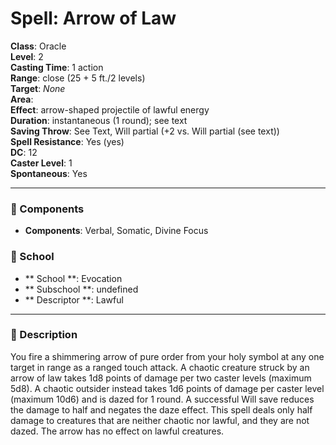 
# Spell: Arrow of Law
**Class**: Oracle  
**Level**: 2  
**Casting Time**: 1 action  
**Range**: close (25 + 5 ft./2 levels)  
**Target**: _None_  
**Area**:   
**Effect**: arrow-shaped projectile of lawful energy  
**Duration**: instantaneous (1 round); see text  
**Saving Throw**: See Text, Will partial (+2 vs. Will partial (see text))  
**Spell Resistance**: Yes (yes)  
**DC**: 12  
**Caster Level**: 1  
**Spontaneous**: Yes

---

### 🔮 Components
- **Components**: Verbal, Somatic, Divine Focus

### 🏫 School
- ** School **: Evocation
- ** Subschool **: undefined
- ** Descriptor **: Lawful
---

### 📜 Description
You fire a shimmering arrow of pure order from your holy symbol at any one target in range as a ranged touch attack. A chaotic creature struck by an arrow of law takes 1d8 points of damage per two caster levels (maximum 5d8). A chaotic outsider instead takes 1d6 points of damage per caster level (maximum 10d6) and is dazed for 1 round. A successful Will save reduces the damage to half and negates the daze effect. This spell deals only half damage to creatures that are neither chaotic nor lawful, and they are not dazed. The arrow has no effect on lawful creatures.
